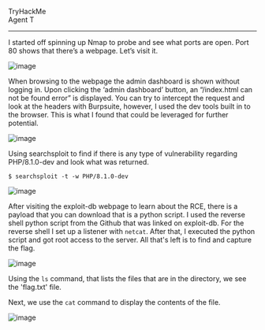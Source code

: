 TryHackMe <br>
Agent T

---

I started off spinning up Nmap to probe and see what ports are open. Port 80 shows that there’s a webpage. Let’s visit it.

![image](https://github.com/xocybersec/TryHackMe-Walkthroughs/assets/91302698/d9da5ef7-8c11-43fd-943e-74cc68158c45)

When browsing to the webpage the admin dashboard is shown without logging in.
Upon clicking the ‘admin dashboard’ button, an “/index.html can not be found error” is displayed.
You can try to intercept the request and look at the headers with Burpsuite, however, I used the dev tools built in to the browser. This is what I found that could be leveraged for further potential.

![image](https://github.com/xocybersec/TryHackMe-Walkthroughs/assets/91302698/4827535f-8bd8-4482-920b-c8c172938e88)

Using searchsploit to find if there is any type of vulnerability regarding PHP/8.1.0-dev and look what was returned.
```
$ searchsploit -t -w PHP/8.1.0-dev
```
![image](https://github.com/xocybersec/TryHackMe-Walkthroughs/assets/91302698/10aee2a0-b69e-4d07-91bd-0447254625f6)

After visiting the exploit-db webpage to learn about the RCE, there is a payload that you can download that is a python script. I used the reverse shell python script from the Github that was linked on exploit-db.
For the reverse shell I set up a listener with `netcat`. After that, I executed the python script and got root access to the server. All that's left is to find and capture the flag.

![image](https://github.com/xocybersec/TryHackMe-Walkthroughs/assets/91302698/dc105cb6-b26e-4f6f-b90d-a32fa7661970)

Using the `ls` command, that lists the files that are in the directory, we see the 'flag.txt' file.

Next, we use the `cat` command to display the contents of the file.

![image](https://github.com/xocybersec/TryHackMe-Walkthroughs/assets/91302698/9eea22f2-332b-45ec-942f-a4525c9813ec)
